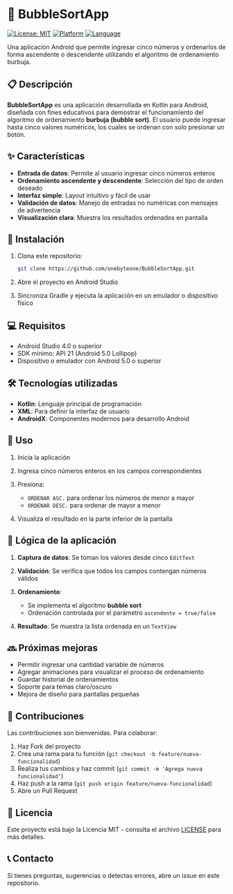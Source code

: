 # 🔢 BubbleSortApp

[![License: MIT](https://img.shields.io/badge/License-MIT-yellow.svg)](https://opensource.org/licenses/MIT)
[![Platform](https://img.shields.io/badge/Platform-Android-green.svg)](https://www.android.com/)
[![Language](https://img.shields.io/badge/Language-Kotlin-blue.svg)](https://kotlinlang.org/)

Una aplicación Android que permite ingresar cinco números y ordenarlos de forma ascendente o descendente utilizando el algoritmo de ordenamiento burbuja.

## 📋 Descripción

**BubbleSortApp** es una aplicación desarrollada en Kotlin para Android, diseñada con fines educativos para demostrar el funcionamiento del algoritmo de ordenamiento **burbuja (bubble sort)**. El usuario puede ingresar hasta cinco valores numéricos, los cuales se ordenan con solo presionar un botón.

## ✨ Características

- **Entrada de datos**: Permite al usuario ingresar cinco números enteros
- **Ordenamiento ascendente y descendente**: Selección del tipo de orden deseado
- **Interfaz simple**: Layout intuitivo y fácil de usar
- **Validación de datos**: Manejo de entradas no numéricas con mensajes de advertencia
- **Visualización clara**: Muestra los resultados ordenados en pantalla

## 🚀 Instalación

1. Clona este repositorio:
   ```bash
   git clone https://github.com/onebyteone/BubbleSortApp.git
   ````

2. Abre el proyecto en Android Studio

3. Sincroniza Gradle y ejecuta la aplicación en un emulador o dispositivo físico

## 💻 Requisitos

* Android Studio 4.0 o superior
* SDK mínimo: API 21 (Android 5.0 Lollipop)
* Dispositivo o emulador con Android 5.0 o superior

## 🛠️ Tecnologías utilizadas

* **Kotlin**: Lenguaje principal de programación
* **XML**: Para definir la interfaz de usuario
* **AndroidX**: Componentes modernos para desarrollo Android

## 📝 Uso

1. Inicia la aplicación
2. Ingresa cinco números enteros en los campos correspondientes
3. Presiona:

   * `ORDENAR ASC.` para ordenar los números de menor a mayor
   * `ORDENAR DESC.` para ordenar de mayor a menor
4. Visualiza el resultado en la parte inferior de la pantalla

## 🧠 Lógica de la aplicación

1. **Captura de datos**: Se toman los valores desde cinco `EditText`
2. **Validación**: Se verifica que todos los campos contengan números válidos
3. **Ordenamiento**:

   * Se implementa el algoritmo **bubble sort**
   * Ordenación controlada por el parámetro `ascendente = true/false`
4. **Resultado**: Se muestra la lista ordenada en un `TextView`

## 🔜 Próximas mejoras

* Permitir ingresar una cantidad variable de números
* Agregar animaciones para visualizar el proceso de ordenamiento
* Guardar historial de ordenamientos
* Soporte para temas claro/oscuro
* Mejora de diseño para pantallas pequeñas

## 🤝 Contribuciones

Las contribuciones son bienvenidas. Para colaborar:

1. Haz Fork del proyecto
2. Crea una rama para tu función (`git checkout -b feature/nueva-funcionalidad`)
3. Realiza tus cambios y haz commit (`git commit -m 'Agrega nueva funcionalidad'`)
4. Haz push a la rama (`git push origin feature/nueva-funcionalidad`)
5. Abre un Pull Request

## 📄 Licencia

Este proyecto está bajo la Licencia MIT - consulta el archivo [LICENSE](LICENSE) para más detalles.

## 📞 Contacto

Si tienes preguntas, sugerencias o detectas errores, abre un issue en este repositorio.
